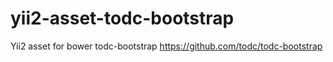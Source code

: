 # yii2-asset-todc-bootstrap
Yii2 asset for bower todc-bootstrap  https://github.com/todc/todc-bootstrap
